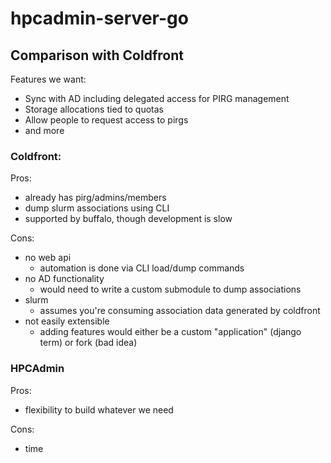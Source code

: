 # hpcadmin-server-go

## Comparison with Coldfront

Features we want:

- Sync with AD including delegated access for PIRG management
- Storage allocations tied to quotas
- Allow people to request access to pirgs
- and more

### Coldfront:

Pros:

- already has pirg/admins/members
- dump slurm associations using CLI
- supported by buffalo, though development is slow

Cons:

- no web api
    - automation is done via CLI load/dump commands
- no AD functionality
    - would need to write a custom submodule to dump associations
- slurm
    - assumes you're consuming association data generated by coldfront
- not easily extensible
    - adding features would either be a custom "application" (django term) or fork (bad idea)


### HPCAdmin

Pros:

- flexibility to build whatever we need

Cons:

- time

